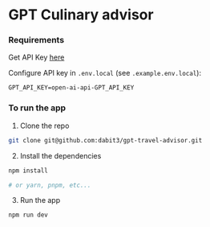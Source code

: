 # GPT Culinary advisor

### Requirements

Get API Key [here](https://openai.com/api/)

Configure API key in `.env.local` (see `.example.env.local`):

```
GPT_API_KEY=open-ai-api-GPT_API_KEY
```

### To run the app

1. Clone the repo

```sh
git clone git@github.com:dabit3/gpt-travel-advisor.git
```

2. Install the dependencies

```sh
npm install

# or yarn, pnpm, etc...
```

3. Run the app

```sh
npm run dev
```
